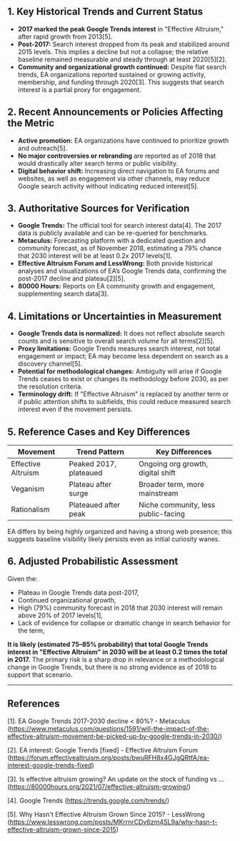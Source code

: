 ## 1. Key Historical Trends and Current Status

- **2017 marked the peak Google Trends interest** in "Effective Altruism," after rapid growth from 2013[5].
- **Post-2017:** Search interest dropped from its peak and stabilized around 2015 levels. This implies a decline but not a collapse; the relative baseline remained measurable and steady through at least 2020[5][2].
- **Community and organizational growth continued:** Despite flat search trends, EA organizations reported sustained or growing activity, membership, and funding through 2020[3]. This suggests that search interest is a partial proxy for engagement.

## 2. Recent Announcements or Policies Affecting the Metric

- **Active promotion:** EA organizations have continued to prioritize growth and outreach[5].
- **No major controversies or rebranding** are reported as of 2018 that would drastically alter search terms or public visibility.
- **Digital behavior shift:** Increasing direct navigation to EA forums and websites, as well as engagement via other channels, may reduce Google search activity without indicating reduced interest[5].

## 3. Authoritative Sources for Verification

- **Google Trends:** The official tool for search interest data[4]. The 2017 data is publicly available and can be re-queried for benchmarks.
- **Metaculus:** Forecasting platform with a dedicated question and community forecast, as of November 2018, estimating a 79% chance that 2030 interest will be at least 0.2x 2017 levels[1].
- **Effective Altruism Forum and LessWrong:** Both provide historical analyses and visualizations of EA’s Google Trends data, confirming the post-2017 decline and plateau[2][5].
- **80000 Hours:** Reports on EA community growth and engagement, supplementing search data[3].

## 4. Limitations or Uncertainties in Measurement

- **Google Trends data is normalized:** It does not reflect absolute search counts and is sensitive to overall search volume for all terms[2][5].
- **Proxy limitations:** Google Trends measures search interest, not total engagement or impact; EA may become less dependent on search as a discovery channel[5].
- **Potential for methodological changes:** Ambiguity will arise if Google Trends ceases to exist or changes its methodology before 2030, as per the resolution criteria.
- **Terminology drift:** If "Effective Altruism" is replaced by another term or if public attention shifts to subfields, this could reduce measured search interest even if the movement persists.

## 5. Reference Cases and Key Differences

| Movement            | Trend Pattern                  | Key Differences                       |
|---------------------|-------------------------------|---------------------------------------|
| Effective Altruism  | Peaked 2017, plateaued        | Ongoing org growth, digital shift     |
| Veganism            | Plateau after surge           | Broader term, more mainstream         |
| Rationalism         | Plateaued after peak          | Niche community, less public-facing   |

EA differs by being highly organized and having a strong web presence; this suggests baseline visibility likely persists even as initial curiosity wanes.

## 6. Adjusted Probabilistic Assessment

Given the:
- Plateau in Google Trends data post-2017,
- Continued organizational growth,
- High (79%) community forecast in 2018 that 2030 interest will remain above 20% of 2017 levels[1],
- Lack of evidence for collapse or dramatic change in search behavior for the term,

**It is likely (estimated 75–85% probability) that total Google Trends interest in "Effective Altruism" in 2030 will be at least 0.2 times the total in 2017.** The primary risk is a sharp drop in relevance or a methodological change in Google Trends, but there is no strong evidence as of 2018 to support that scenario.

---

## References

[1]. EA Google Trends 2017-2030 decline < 80%? - Metaculus (https://www.metaculus.com/questions/1591/will-the-impact-of-the-effective-altruism-movement-be-picked-up-by-google-trends-in-2030/)

[2]. EA interest: Google Trends [fixed] - Effective Altruism Forum (https://forum.effectivealtruism.org/posts/bwuRFH8x4GJgQRtfA/ea-interest-google-trends-fixed)

[3]. Is effective altruism growing? An update on the stock of funding vs ... (https://80000hours.org/2021/07/effective-altruism-growing/)

[4]. Google Trends (https://trends.google.com/trends/)

[5]. Why Hasn't Effective Altruism Grown Since 2015? - LessWrong (https://www.lesswrong.com/posts/MKrrnrCDv6zm4SL9a/why-hasn-t-effective-altruism-grown-since-2015)